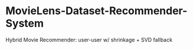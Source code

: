 # MovieLens-Dataset-Recommender-System
Hybrid Movie Recommender: user-user w/ shrinkage + SVD fallback
